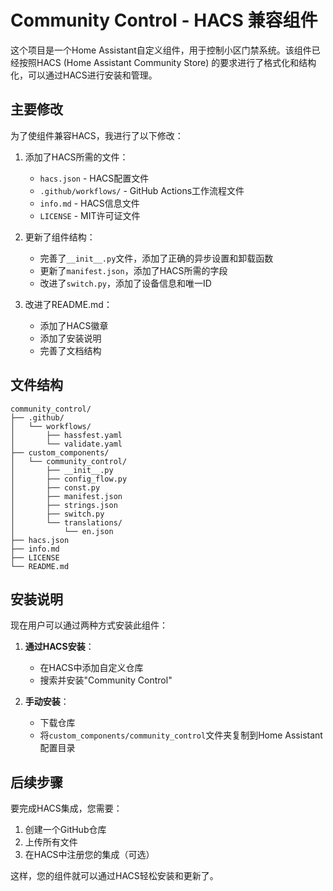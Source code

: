 # Community Control - HACS 兼容组件

这个项目是一个Home Assistant自定义组件，用于控制小区门禁系统。该组件已经按照HACS (Home Assistant Community Store) 的要求进行了格式化和结构化，可以通过HACS进行安装和管理。

## 主要修改

为了使组件兼容HACS，我进行了以下修改：

1. 添加了HACS所需的文件：
   - `hacs.json` - HACS配置文件
   - `.github/workflows/` - GitHub Actions工作流程文件
   - `info.md` - HACS信息文件
   - `LICENSE` - MIT许可证文件

2. 更新了组件结构：
   - 完善了`__init__.py`文件，添加了正确的异步设置和卸载函数
   - 更新了`manifest.json`，添加了HACS所需的字段
   - 改进了`switch.py`，添加了设备信息和唯一ID

3. 改进了README.md：
   - 添加了HACS徽章
   - 添加了安装说明
   - 完善了文档结构

## 文件结构

```
community_control/
├── .github/
│   └── workflows/
│       ├── hassfest.yaml
│       └── validate.yaml
├── custom_components/
│   └── community_control/
│       ├── __init__.py
│       ├── config_flow.py
│       ├── const.py
│       ├── manifest.json
│       ├── strings.json
│       ├── switch.py
│       └── translations/
│           └── en.json
├── hacs.json
├── info.md
├── LICENSE
└── README.md
```

## 安装说明

现在用户可以通过两种方式安装此组件：

1. **通过HACS安装**：
   - 在HACS中添加自定义仓库
   - 搜索并安装"Community Control"

2. **手动安装**：
   - 下载仓库
   - 将`custom_components/community_control`文件夹复制到Home Assistant配置目录

## 后续步骤

要完成HACS集成，您需要：

1. 创建一个GitHub仓库
2. 上传所有文件
3. 在HACS中注册您的集成（可选）

这样，您的组件就可以通过HACS轻松安装和更新了。
